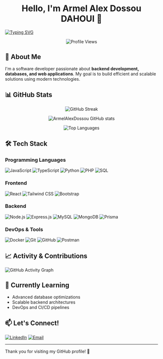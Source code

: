# <h1 align="center">Hello, I'm Armel Alex Dossou DAHOUI 👋</h1>

[![Typing SVG](https://readme-typing-svg.demolab.com/?lines=Welcome+to+my+GitHub+profile!;Passionate+about+Software+Development;Building+innovative+solutions)](https://git.io/typing-svg)

<p align="center">
  <img src="https://komarev.com/ghpvc/?username=ArmelAlexDossou&color=blue&style=for-the-badge" alt="Profile Views">
</p>

## 🚀 About Me
I'm a software developer passionate about **backend development, databases, and web applications**. My goal is to build efficient and scalable solutions using modern technologies.

## 📊 GitHub Stats
<p align="center">
  <img alt="GitHub Streak" src="https://streak-stats.demolab.com/?user=ArmelAlexDossou&theme=dark">
</p>
<p align="center">
  <img alt="ArmelAlexDossou GitHub stats" src="https://github-readme-stats.vercel.app/api?username=ArmelAlexDossou&show_icons=true&theme=radical">
</p>
<p align="center">
  <img alt="Top Languages" src="https://github-readme-stats.vercel.app/api/top-langs/?username=ArmelAlexDossou&layout=compact&theme=radical">
</p>

## 🛠️ Tech Stack
### **Programming Languages**
![JavaScript](https://img.shields.io/badge/JavaScript-F7DF1E?style=for-the-badge&logo=javascript&logoColor=black)
![TypeScript](https://img.shields.io/badge/TypeScript-007ACC?style=for-the-badge&logo=typescript&logoColor=white)
![Python](https://img.shields.io/badge/Python-3776AB?style=for-the-badge&logo=python&logoColor=white)
![PHP](https://img.shields.io/badge/PHP-777BB4?style=for-the-badge&logo=php&logoColor=white)
![SQL](https://img.shields.io/badge/SQL-4479A1?style=for-the-badge&logo=mysql&logoColor=white)

### **Frontend**
![React](https://img.shields.io/badge/React-20232A?style=for-the-badge&logo=react&logoColor=61DAFB)
![Tailwind CSS](https://img.shields.io/badge/Tailwind_CSS-38B2AC?style=for-the-badge&logo=tailwind-css&logoColor=white)
![Bootstrap](https://img.shields.io/badge/Bootstrap-563D7C?style=for-the-badge&logo=bootstrap&logoColor=white)

### **Backend**
![Node.js](https://img.shields.io/badge/Node.js-339933?style=for-the-badge&logo=nodedotjs&logoColor=white)
![Express.js](https://img.shields.io/badge/Express.js-000000?style=for-the-badge&logo=express&logoColor=white)
![MySQL](https://img.shields.io/badge/MySQL-005C84?style=for-the-badge&logo=mysql&logoColor=white)
![MongoDB](https://img.shields.io/badge/MongoDB-4EA94B?style=for-the-badge&logo=mongodb&logoColor=white)
![Prisma](https://img.shields.io/badge/Prisma-3982CE?style=for-the-badge&logo=Prisma&logoColor=white)

### **DevOps & Tools**
![Docker](https://img.shields.io/badge/Docker-2CA5E0?style=for-the-badge&logo=docker&logoColor=white)
![Git](https://img.shields.io/badge/Git-F05032?style=for-the-badge&logo=git&logoColor=white)
![GitHub](https://img.shields.io/badge/GitHub-181717?style=for-the-badge&logo=github&logoColor=white)
![Postman](https://img.shields.io/badge/Postman-FF6C37?style=for-the-badge&logo=postman&logoColor=white)

## 📈 Activity & Contributions
![GitHub Activity Graph](https://github-readme-activity-graph.vercel.app/graph?username=ArmelAlexDossou&theme=react-dark)

## 🎯 Currently Learning
- Advanced database optimizations
- Scalable backend architectures
- DevOps and CI/CD pipelines

## 📫 Let's Connect!
[![LinkedIn](https://img.shields.io/badge/LinkedIn-0077B5?style=for-the-badge&logo=linkedin&logoColor=white)](https://www.linkedin.com/in/your-profile/)
[![Email](https://img.shields.io/badge/Email-D14836?style=for-the-badge&logo=gmail&logoColor=white)](mailto:your.email@example.com)

---
Thank you for visiting my GitHub profile! 🚀

